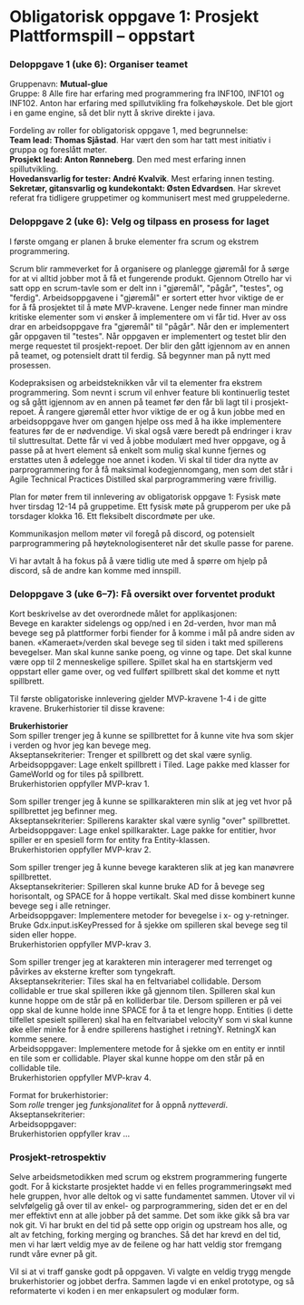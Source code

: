 # Obligatorisk oppgave 1: Prosjekt Plattformspill – oppstart
### Deloppgave 1 (uke 6): Organiser teamet
Gruppenavn: <b>Mutual-glue</b> <br>
Gruppe: 8
Alle fire har erfaring med programmering fra INF100, INF101 og INF102. Anton har erfaring med spillutvikling fra folkehøyskole. Det ble gjort i en game engine, så det blir nytt å skrive direkte i java.

Fordeling av roller for obligatorisk oppgave 1, med begrunnelse:
<br><b> Team lead: Thomas Sjåstad</b>. Har vært den som har tatt mest initiativ i gruppa og foreslått møter.
<br><b> Prosjekt lead: Anton Rønneberg</b>. Den med mest erfaring innen spillutvikling.
<br><b> Hovedansvarlig for tester: André Kvalvik</b>. Mest erfaring innen testing.
<br><b>Sekretær, gitansvarlig og kundekontakt: Østen Edvardsen</b>. Har skrevet referat fra tidligere gruppetimer og kommunisert mest med gruppelederne. 

### Deloppgave 2 (uke 6): Velg og tilpass en prosess for laget
I første omgang er planen å bruke elementer fra scrum og ekstrem programmering. 

Scrum blir rammeverket for å organisere og planlegge gjøremål for å sørge for at vi alltid jobber mot å få et fungerende produkt. Gjennom Otrello har vi satt opp en scrum-tavle som er delt inn i "gjøremål", "pågår", "testes", og "ferdig". Arbeidsoppgavene i "gjøremål" er sortert etter hvor viktige de er for å få prosjektet til å møte MVP-kravene. Lenger nede finner man mindre kritiske elementer som vi ønsker å implementere om vi får tid. Hver av oss drar en arbeidsoppgave fra "gjøremål" til "pågår". Når den er implementert går oppgaven til "testes". Når oppgaven er implementert og testet blir den merge requestet til prosjekt-repoet. Der blir den gått igjennom av en annen på teamet, og potensielt dratt til ferdig. Så begynner man på nytt med prosessen.

Kodepraksisen og arbeidsteknikken vår vil ta elementer fra ekstrem programmering. Som nevnt i scrum vil enhver feature bli kontinuerlig testet og så gått igjennom av en annen på teamet før den får bli lagt til i prosjekt-repoet. Å rangere gjøremål etter hvor viktige de er og å kun jobbe med en arbeidsoppgave hver om gangen hjelpe oss med å ha ikke implementere features før de er nødvendige. Vi skal også være beredt på endringer i krav til sluttresultat. Dette får vi ved å jobbe modulært med hver oppgave, og å passe på at hvert element så enkelt som mulig skal kunne fjernes og erstattes uten å ødelegge noe annet i koden. Vi skal til tider dra nytte av parprogrammering for å få maksimal kodegjennomgang, men som det står i Agile Technical Practices Distilled skal parprogrammering være frivillig.

Plan for møter frem til innlevering av obligatorisk oppgave 1: Fysisk møte hver tirsdag 12-14 på gruppetime. Ett fysisk møte på grupperom per uke på torsdager klokka 16. Ett fleksibelt discordmøte per uke.

Kommunikasjon mellom møter vil foregå på discord, og potensielt parprogrammering på høyteknologisenteret når det skulle passe for parene.

Vi har avtalt å ha fokus på å være tidlig ute med å spørre om hjelp på discord, så de andre kan komme med innspill.

### Deloppgave 3 (uke 6–7): Få oversikt over forventet produkt
Kort beskrivelse av det overordnede målet for applikasjonen: <br>
Bevege en karakter sidelengs og opp/ned i en 2d-verden, hvor man må bevege seg på plattformer forbi fiender for å komme i mål på andre siden av banen. «Kameraet»/verden skal bevege seg til siden i takt med spillerens bevegelser. Man skal kunne sanke poeng, og vinne og tape. Det skal kunne være opp til 2 menneskelige spillere. Spillet skal ha en startskjerm ved oppstart eller game over, og ved fullført spillbrett skal det komme et nytt spillbrett.

Til første obligatoriske innlevering gjelder MVP-kravene 1-4 i de gitte kravene. Brukerhistorier til disse kravene:

<b> Brukerhistorier </b>
<br>Som spiller trenger jeg å kunne se spillbrettet for å kunne vite hva som skjer i verden og hvor jeg kan bevege meg.
<br>Akseptansekriterier: Trenger et spillbrett og det skal være synlig.
<br>Arbeidsoppgaver: Lage enkelt spillbrett i Tiled. Lage pakke med klasser for GameWorld og for tiles på spillbrett.
<br>Brukerhistorien oppfyller MVP-krav 1.


Som spiller trenger jeg å kunne se spillkarakteren min slik at jeg vet hvor på spillbrettet jeg befinner meg.
<br>Akseptansekriterier: Spillerens karakter skal være synlig "over" spillbrettet. 
<br>Arbeidsoppgaver: Lage enkel spillkarakter. Lage pakke for entitier, hvor spiller er en spesiell form for entity fra Entity-klassen.
<br>Brukerhistorien oppfyller MVP-krav 2.


Som spiller trenger jeg å kunne bevege karakteren slik at jeg kan manøvrere spillbrettet. 
<br>Akseptansekriterier: Spilleren skal kunne bruke AD for å bevege seg horisontalt, og SPACE for å hoppe vertikalt. Skal med disse kombinert kunne bevege seg i alle retninger. 
<br>Arbeidsoppgaver: Implementere metoder for bevegelse i x- og y-retninger. Bruke Gdx.input.isKeyPressed for å sjekke om spilleren skal bevege seg til siden eller hoppe. 
<br>Brukerhistorien oppfyller MVP-krav 3.


Som spiller trenger jeg at karakteren min interagerer med terrenget og påvirkes av eksterne krefter som tyngekraft. 
<br>Akseptansekriterier: Tiles skal ha en feltvariabel collidable. Dersom collidable er true skal spilleren ikke gå gjennom tilen. Spilleren skal kun kunne hoppe om de står på en kolliderbar tile. Dersom spilleren er på vei opp skal de kunne holde inne SPACE for å ta et lengre hopp. Entities (i dette tilfellet spesielt spilleren) skal ha en feltvariabel velocityY som vi skal kunne øke eller minke for å endre spillerens hastighet i retningY. RetningX kan komme senere. 
<br>Arbeidsoppgaver: Implementere metode for å sjekke om en entity er inntil en tile som er collidable. Player skal kunne hoppe om den står på en collidable tile. 
<br>Brukerhistorien oppfyller MVP-krav 4.

Format for brukerhistorier:
<br>Som <em>rolle</em> trenger jeg <em>funksjonalitet</em> for å oppnå <em>nytteverdi</em>.
<br>Akseptansekriterier: 
<br>Arbeidsoppgaver:
<br>Brukerhistorien oppfyller krav … 


### Prosjekt-retrospektiv
Selve arbeidsmetodikken med scrum og ekstrem programmering fungerte godt. For å kickstarte prosjektet hadde vi en felles programmeringsøkt med hele gruppen, hvor alle deltok og vi satte fundamentet sammen. Utover vil vi selvfølgelig gå over til av enkel- og parprogrammering, siden det er en del mer effektivt enn at alle jobber på det samme. Det som ikke gikk så bra var nok git. Vi har brukt en del tid på sette opp origin og upstream hos alle, og alt av fetching, forking merging og branches. Så det har krevd en del tid, men vi har lært veldig mye av de feilene og har hatt veldig stor fremgang rundt våre evner på git. 

Vil si at vi traff ganske godt på oppgaven. Vi valgte en veldig trygg mengde brukerhistorier og jobbet derfra. Sammen lagde vi en enkel prototype, og så reformaterte vi koden i en mer enkapsulert og modulær form. 

